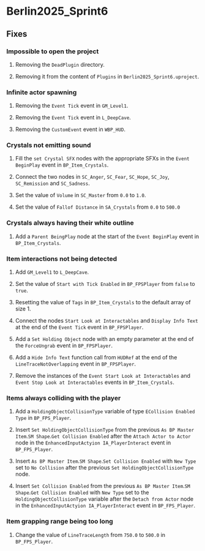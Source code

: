 # Berlin2025_Sprint6

## Fixes

### Impossible to open the project

1. Removing the `DeadPlugin` directory.

2. Removing it from the content of `Plugins` in `Berlin2025_Sprint6.uproject`.

### Infinite actor spawning

1. Removing the `Event Tick` event in `GM_Level1`.

2. Removing the `Event Tick` event in `L_DeepCave`.

3. Removing the `CustomEvent` event in `WBP_HUD`.

### Crystals not emitting sound

1. Fill the `set Crystal SFX` nodes with the appropriate SFXs in the `Event BeginPlay` event in `BP_Item_Crystals`.

2. Connect the two nodes in `SC_Anger`, `SC_Fear`, `SC_Hope`, `SC_Joy`, `SC_Remission` and `SC_Sadness`.

3. Set the value of `Volume` in `SC_Master` from `0.0` to `1.0`.

4. Set the value of `Fallof Distance` in `SA_Crystals` from `0.0` to `500.0`

### Crystals always having their white outline

1. Add a `Parent BeingPlay` node at the start of the `Event BeginPlay` event in `BP_Item_Crystals`.

### Item interactions not being detected

1. Add `GM_Level1` to `L_DeepCave`.

2. Set the value of `Start with Tick Enabled` in `BP_FPSPlayer` from `false` to `true`.

3. Resetting the value of `Tags` in `BP_Item_Crystals` to the default array of size 1.

4. Connect the nodes `Start Look at Interactables` and `Display Info Text` at the end of the `Event Tick` event in `BP_FPSPlayer`.

5. Add a `Set Holding Object` node with an empty parameter at the end of the `ForceUngrab` event in `BP_FPSPlayer`.

6. Add a `Hide Info Text` function call from `HUDRef` at the end of the `LineTraceNotOverlapping` event in `BP_FPSPlayer`.

7. Remove the instances of the `Event Start Look at Interactables` and `Event Stop Look at Interactables` events in `BP_Item_Crystals`.

### Items always colliding with the player

1. Add a `HoldingObjectCollisionType` variable of type `ECollision Enabled Type` in `BP_FPS_Player`.

2. Insert `Set HoldingObjectCollisionType` from the previous `As BP Master Item`.`SM Shape`.`Get Collision Enabled` after the `Attach Actor to Actor` node in the `EnhancedInputActyion IA_PlayerInteract` event in `BP_FPS_Player`.

3. Insert `As BP Master Item`.`SM Shape`.`Set Collision Enabled` with `New Type` set to `No Collision` after the previous `Set HoldingObjectCollisionType` node.

4. Insert `Set Collision Enabled` from the previous `As BP Master Item`.`SM Shape`.`Get Collision Enabled` with `New Type` set to the `HoldingObjectCollisionType` variable after the `Detach from Actor` node in the `EnhancedInputActyion IA_PlayerInteract` event in `BP_FPS_Player`.

### Item grapping range being too long

1. Change the value of `LineTraceLength` from `750.0` to `500.0` in `BP_FPS_Player`.
